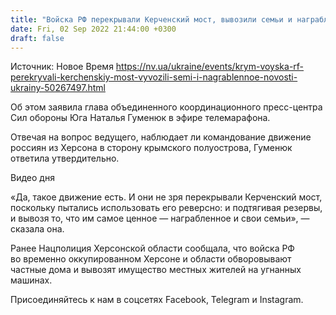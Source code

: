 ```yaml
---
title: "Войска РФ перекрывали Керченский мост, вывозили семьи и награбленное — ОК Юг"
date: Fri, 02 Sep 2022 21:44:00 +0300
draft: false
---
```

Источник: Новое Время https://nv.ua/ukraine/events/krym-voyska-rf-perekryvali-kerchenskiy-most-vyvozili-semi-i-nagrablennoe-novosti-ukrainy-50267497.html


Об этом заявила глава объединенного координационного пресс-центра Сил обороны Юга Наталья Гуменюк в эфире телемарафона.

Отвечая на вопрос ведущего, наблюдает ли командование движение россиян из Херсона в сторону крымского полуострова, Гуменюк ответила утвердительно. 

 Видео дня   

«Да, такое движение есть. И они не зря перекрывали Керченский мост, поскольку пытались использовать его реверсно: и подтягивая резервы, и вывозя то, что им самое ценное — награбленное и свои семьи», — сказала она.

Ранее Нацполиция Херсонской области сообщала, что войска РФ во временно оккупированном Херсоне и области обворовывают частные дома и вывозят имущество местных жителей на угнанных машинах.

Присоединяйтесь к нам в соцсетях Facebook, Telegram и Instagram.
